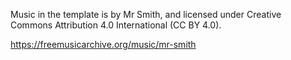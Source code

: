 Music in the template is by Mr Smith, and licensed under Creative Commons
Attribution 4.0 International (CC BY 4.0).

https://freemusicarchive.org/music/mr-smith

